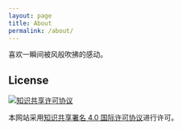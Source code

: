 ```yaml
---
layout: page
title: About
permalink: /about/
---
```

喜欢一瞬间被风般吹拂的感动。

## License

<a rel="license" href="http://creativecommons.org/licenses/by/4.0/"><img alt="知识共享许可协议" src="https://i.creativecommons.org/l/by/4.0/80x15.png" /></a>

本网站采用<a rel="license" href="http://creativecommons.org/licenses/by/4.0/">知识共享署名 4.0 国际许可协议</a>进行许可。